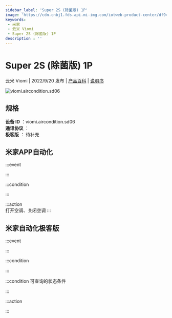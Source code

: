 ```yaml
---
sidebar_label: 'Super 2S (除菌版) 1P'
image: 'https://cdn.cnbj1.fds.api.mi-img.com/iotweb-product-center/df943c16749c8a7546eed2b59326c80c_1657956173833.png?GalaxyAccessKeyId=AKVGLQWBOVIRQ3XLEW&Expires=9223372036854775807&Signature=lP0abcwiA3ue6kE+H36A7jZx7yM='
keywords: 
 - 米家
 - 云米 Viomi
 - Super 2S (除菌版) 1P
description : ''
---
```

# Super 2S (除菌版) 1P

云米 Viomi | 2022/9/20 发布 | [产品百科](https://home.mi.com/webapp/content/baike/product/index.html?model=viomi.aircondition.sd06/) | [说明书](https://home.mi.com/views/introduction.html?model=viomi.aircondition.sd06&region=cn)

![viomi.aircondition.sd06](https://cdn.cnbj1.fds.api.mi-img.com/iotweb-product-center/df943c16749c8a7546eed2b59326c80c_1657956173833.png?GalaxyAccessKeyId=AKVGLQWBOVIRQ3XLEW&Expires=9223372036854775807&Signature=lP0abcwiA3ue6kE+H36A7jZx7yM=)

## 规格  
> 
**设备 ID** ：viomi.aircondition.sd06  
**通讯协议** ：  
**极客版**  ： 待补充 


## 米家APP自动化  

:::event  

:::

:::condition  

:::

:::action   
打开空调、关闭空调
:::

## 米家自动化极客版  

:::event  

:::

:::condition  

:::

:::condition 可查询的状态条件  

:::

:::action  

:::

        
